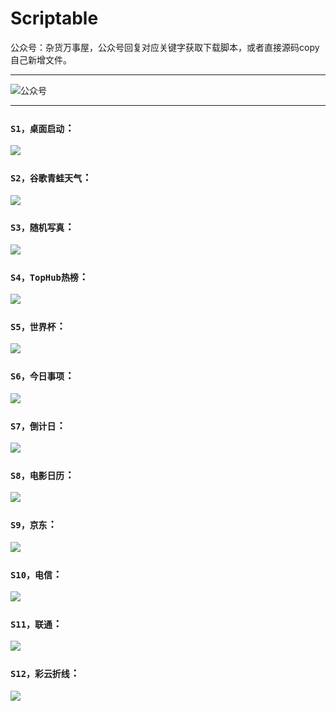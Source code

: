 # Scriptable

公众号：杂货万事屋，公众号回复对应关键字获取下载脚本，或者直接源码copy自己新增文件。

---

![公众号](https://raw.githubusercontent.com/Enjoyee/Scriptable/v2/img/other/wechat_pay.png)

---

### `S1，桌面启动`：

![](https://raw.githubusercontent.com/Enjoyee/Scriptable/v2/preview/s1.jpeg)

### `S2，谷歌青蛙天气`：

![](https://raw.githubusercontent.com/Enjoyee/Scriptable/v2/preview/s2.jpeg)

### `S3，随机写真`：

![](https://raw.githubusercontent.com/Enjoyee/Scriptable/v2/preview/s3.jpeg)

### `S4，TopHub热榜`：

![](https://raw.githubusercontent.com/Enjoyee/Scriptable/v2/preview/s4.jpeg)

### `S5，世界杯`：

![](https://raw.githubusercontent.com/Enjoyee/Scriptable/v2/preview/s5.jpeg)

### `S6，今日事项`：

![](https://raw.githubusercontent.com/Enjoyee/Scriptable/v2/preview/s6.jpeg)

### `S7，倒计日`：

![](https://raw.githubusercontent.com/Enjoyee/Scriptable/v2/preview/s7.jpeg)

### `S8，电影日历`：

![](https://raw.githubusercontent.com/Enjoyee/Scriptable/v2/preview/s8.jpeg)

### `S9，京东`：

![](https://raw.githubusercontent.com/Enjoyee/Scriptable/v2/preview/s9.jpeg)

### `S10，电信`：

![](https://raw.githubusercontent.com/Enjoyee/Scriptable/v2/preview/s10.jpeg)

### `S11，联通`：

![](https://raw.githubusercontent.com/Enjoyee/Scriptable/v2/preview/s11.jpeg)

### `S12，彩云折线`：

![](https://raw.githubusercontent.com/Enjoyee/Scriptable/v2/preview/s12.jpeg)